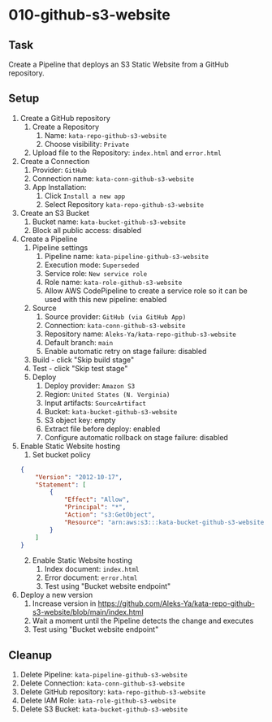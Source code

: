 # 010-github-s3-website

## Task
Create a Pipeline that deploys an S3 Static Website from a GitHub repository.

## Setup
1. Create a GitHub repository
	1. Create a Repository
		1. Name: `kata-repo-github-s3-website`
		2. Choose visibility: `Private`
	2. Upload file to the Repository: `index.html` and `error.html`
2. Create a Connection
	1. Provider: `GitHub`
	2. Connection name: `kata-conn-github-s3-website`
	3. App Installation: 
		1. Click `Install a new app`
		2. Select Repository `kata-repo-github-s3-website`
3. Create an S3 Bucket
	1. Bucket name: `kata-bucket-github-s3-website`
	2. Block all public access: disabled
4. Create a Pipeline
	1. Pipeline settings
		1. Pipeline name: `kata-pipeline-github-s3-website`
		2. Execution mode: `Superseded`
		3. Service role: `New service role`
		4. Role name: `kata-role-github-s3-website`
		5. Allow AWS CodePipeline to create a service role so it can be used with this new pipeline: enabled
	2. Source
		1. Source provider: `GitHub (via GitHub App)`
		2. Connection: `kata-conn-github-s3-website`
		3. Repository name: `Aleks-Ya/kata-repo-github-s3-website`
		4. Default branch: `main`
		5. Enable automatic retry on stage failure: disabled
	3. Build - click "Skip build stage"
	4. Test - click "Skip test stage"
	5. Deploy
		1. Deploy provider: `Amazon S3`
		2. Region: `United States (N. Verginia)`
		3. Input artifacts: `SourceArtifact`
		4. Bucket: `kata-bucket-github-s3-website`
		5. S3 object key: empty
		6. Extract file before deploy: enabled
		7. Configure automatic rollback on stage failure: disabled
5. Enable Static Website hosting
	1. Set bucket policy
	```json
	{
    	"Version": "2012-10-17",
    	"Statement": [
        	{
            	"Effect": "Allow",
            	"Principal": "*",
            	"Action": "s3:GetObject",
            	"Resource": "arn:aws:s3:::kata-bucket-github-s3-website/*"
        	}
    	]
	}
	```
	2. Enable Static Website hosting
		1. Index document: `index.html`
		2. Error document: `error.html`
		3. Test using "Bucket website endpoint"
6. Deploy a new version
	1. Increase version in https://github.com/Aleks-Ya/kata-repo-github-s3-website/blob/main/index.html
	2. Wait a moment until the Pipeline detects the change and executes
	3. Test using "Bucket website endpoint"

## Cleanup
1. Delete Pipeline: `kata-pipeline-github-s3-website`
2. Delete Connection: `kata-conn-github-s3-website`
2. Delete GitHub repository: `kata-repo-github-s3-website`
2. Delete IAM Role: `kata-role-github-s3-website`
3. Delete S3 Bucket: `kata-bucket-github-s3-website`
